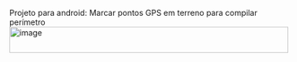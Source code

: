 Projeto para android:
Marcar pontos GPS em terreno para compilar perímetro  
<img width="497" height="47" alt="image" src="https://github.com/user-attachments/assets/b4d55c0e-49d5-4dd7-b29e-3e244cf1002b" />

